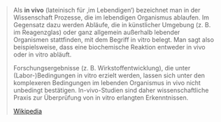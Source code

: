 > Als **in vivo** (lateinisch für ‚im Lebendigen‘) bezeichnet man in der Wissenschaft Prozesse, die im lebendigen Organismus ablaufen. Im Gegensatz dazu werden Abläufe, die in künstlicher Umgebung (z. B. im Reagenzglas) oder ganz allgemein außerhalb lebender Organismen stattfinden, mit dem Begriff in vitro belegt. Man sagt also beispielsweise, dass eine biochemische Reaktion entweder in vivo oder in vitro abläuft.
>
> Forschungsergebnisse (z. B. Wirkstoffentwicklung), die unter (Labor-)Bedingungen in vitro erzielt werden, lassen sich unter den komplexeren Bedingungen im lebenden Organismus in vivo nicht unbedingt bestätigen. In-vivo-Studien sind daher wissenschaftliche Praxis zur Überprüfung von in vitro erlangten Erkenntnissen.
>
> [Wikipedia](https://de.wikipedia.org/wiki/In%20vivo)